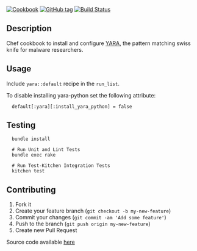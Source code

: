 [![Cookbook](http://img.shields.io/cookbook/v/yara.svg)](https://supermarket.chef.io/cookbooks/yara)
[![GitHub tag](https://img.shields.io/github/tag/pwelch/chef-yara.svg)](https://github.com/pwelch/chef-yara/releases)
[![Build Status](https://secure.travis-ci.org/pwelch/chef-yara.svg)](http://travis-ci.org/pwelch/chef-yara)

## Description

Chef cookbook to install and configure [YARA](http://plusvic.github.io/yara/), the pattern matching swiss knife for malware researchers.

## Usage

Include `yara::default` recipe in the `run_list`.

To disable installing yara-python set the following attribute:
```
  default[:yara][:install_yara_python] = false
```

## Testing

```
  bundle install

  # Run Unit and Lint Tests
  bundle exec rake

  # Run Test-Kitchen Integration Tests
  kitchen test
```

## Contributing
1. Fork it
2. Create your feature branch (`git checkout -b my-new-feature`)
3. Commit your changes (`git commit -am 'Add some feature'`)
4. Push to the branch (`git push origin my-new-feature`)
5. Create new Pull Request

Source code available [here](https://github.com/pwelch/chef-yara)
